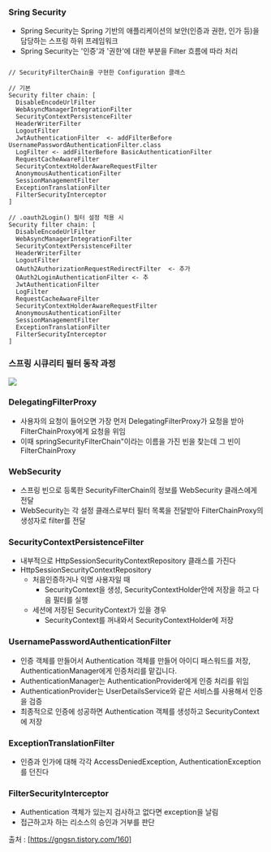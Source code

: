 ### Sring Security
- Spring Security는 Spring 기반의 애플리케이션의 보안(인증과 권한, 인가 등)을 담당하는 스프링 하위 프레임워크
- Spring Security는 '인증'과 '권한'에 대한 부분을 Filter 흐름에 따라 처리

### 
```
// SecurityFilterChain을 구현한 Configuration 클래스

// 기본
Security filter chain: [
  DisableEncodeUrlFilter
  WebAsyncManagerIntegrationFilter
  SecurityContextPersistenceFilter
  HeaderWriterFilter
  LogoutFilter 
  JwtAuthenticationFilter  <- addFilterBefore UsernamePasswordAuthenticationFilter.class
  LogFilter <- addFilterBefore BasicAuthenticationFilter
  RequestCacheAwareFilter
  SecurityContextHolderAwareRequestFilter
  AnonymousAuthenticationFilter
  SessionManagementFilter
  ExceptionTranslationFilter
  FilterSecurityInterceptor
]

// .oauth2Login() 필터 설정 적용 시
Security filter chain: [
  DisableEncodeUrlFilter
  WebAsyncManagerIntegrationFilter
  SecurityContextPersistenceFilter
  HeaderWriterFilter
  LogoutFilter
  OAuth2AuthorizationRequestRedirectFilter  <- 추가
  OAuth2LoginAuthenticationFilter <- 추
  JwtAuthenticationFilter
  LogFilter
  RequestCacheAwareFilter
  SecurityContextHolderAwareRequestFilter
  AnonymousAuthenticationFilter
  SessionManagementFilter
  ExceptionTranslationFilter
  FilterSecurityInterceptor
]
```

### 스프링 시큐리티 필터 동작 과정
<image src="https://blog.kakaocdn.net/dn/cXYbiA/btrzkpsUfoo/bz3aVvcB1uKdcRamU8BXM1/img.png">

### DelegatingFilterProxy
- 사용자의 요청이 들어오면 가장 먼저 DelegatingFilterProxy가 요청을 받아 FilterChainProxy에게 요청을 위임
- 이때 springSecurityFilterChain"이라는 이름을 가진 빈을 찾는데 그 빈이 FilterChainProxy

### WebSecurity
- 스프링 빈으로 등록한 SecurityFilterChain의 정보를 WebSecurity 클래스에게 전달
- WebSecurity는 각 설정 클래스로부터 필터 목록을 전달받아 FilterChainProxy의 생성자로 filter를 전달

### SecurityContextPersistenceFilter
- 내부적으로 HttpSessionSecurityContextRepository 클래스를 가진다
- HttpSessionSecurityContextRepository
  - 처음인증하거나 익명 사용자일 때
    - SecurityContext을 생성, SecurityContextHolder안에 저장을 하고 다음 필터를 실행
  - 세션에 저장된 SecurityContext가 있을 경우
    - SecurityContext를 꺼내와서 SecurityContextHolder에 저장
   
### UsernamePasswordAuthenticationFilter
- 인증 객체를 만들어서 Authentication 객체를 만들어 아이디 패스워드를 저장, AuthenticationManager에게 인증처리를 맡깁니다.
- AuthenticationManager는 AuthenticationProvider에게 인증 처리를 위임
- AuthenticationProvider는 UserDetailsService와 같은 서비스를 사용해서 인증을 검증
- 최종적으로 인증에 성공하면 Authentication 객체를 생성하고 SecurityContext에 저장

### ExceptionTranslationFilter
- 인증과 인가에 대해 각각 AccessDeniedException, AuthenticationException를 던진다

### FilterSecurityInterceptor
- Authentication 객체가 있는지 검사하고 없다면 exception을 날림
- 접근하고자 하는 리소스의 승인과 거부를 판단


출처 : [https://gngsn.tistory.com/160]


